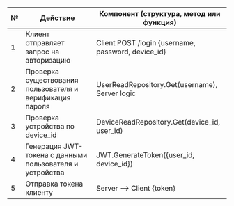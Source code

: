 | №  | Действие                                             | Компонент (структура, метод или функция)           |
|----|-----------------------------------------------------|--------------------------------------------------|
| 1  | Клиент отправляет запрос на авторизацию            | Client POST /login {username, password, device_id} |
| 2  | Проверка существования пользователя и верификация пароля | UserReadRepository.Get(username), Server logic   |
| 3  | Проверка устройства по device_id                   | DeviceReadRepository.Get(device_id, user_id)     |
| 4  | Генерация JWT-токена с данными пользователя и устройства | JWT.GenerateToken({user_id, device_id})          |
| 5  | Отправка токена клиенту                            | Server --> Client {token}                        |
